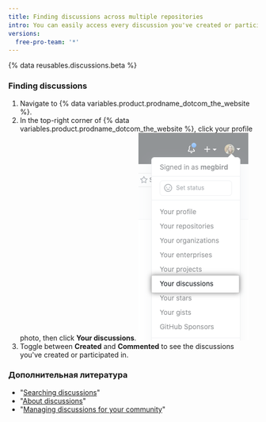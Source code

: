 ```yaml
---
title: Finding discussions across multiple repositories
intro: You can easily access every discussion you've created or participated in across multiple repositories.
versions:
  free-pro-team: '*'
---
```


{% data reusables.discussions.beta %}

### Finding discussions

1. Navigate to {% data variables.product.prodname_dotcom_the_website %}.
1. In the top-right corner of {% data variables.product.prodname_dotcom_the_website %}, click your profile photo, then click **Your discussions**. !["Your discussions" in drop-down menu for profile photo on {% data variables.product.product_name %}](/assets/images/help/discussions/your-discussions.png)
1. Toggle between **Created** and **Commented** to see the discussions you've created or participated in.

### Дополнительная литература

- "[Searching discussions](/github/searching-for-information-on-github/searching-discussions)"
- "[About discussions](/discussions/collaborating-with-your-community-using-discussions/about-discussions)"
- "[Managing discussions for your community](/discussions/managing-discussions-for-your-community)"
